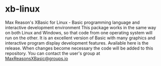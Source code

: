 # xb-linux
Max Reason's XBasic for Linux - Basic programming language and interactive development environment
This package works in the same way on both Linux and Windows, so that code from one operating system will run on the other.
It is an excellent version of Basic with many graphics and interactive program display development features.
Available here is the release. When changes become necessary the code will be added to this repository.
You can contact the user's group at MaxReasonsXBasic@groups.io
